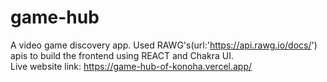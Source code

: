 # game-hub
A video game discovery app. Used RAWG's(url:'https://api.rawg.io/docs/') apis to build the frontend using REACT and Chakra UI. <br>
Live website link: https://game-hub-of-konoha.vercel.app/
